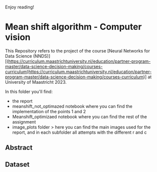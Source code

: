 Enjoy reading!

# Mean shift algorithm - Computer vision

This Repository refers to the project of the course [Neural Networks for Data Science (NNDS)][(https://curriculum.maastrichtuniversity.nl/education/partner-program-master/data-science-decision-making/courses-curriculum)https://curriculum.maastrichtuniversity.nl/education/partner-program-master/data-science-decision-making/courses-curriculum)] at University of Maastricht 2023.

In this folder you'll find:

*  the report
*   meanshift_not_optimazed notebook where you can find the implementation of the points 1 and 2
*   Meanshift_optimizaed notebook where you can find the rest of the assignment
*   image_plots folder > here you can find the main images used for the report, and in each subfolder all attempts with the different r and c

## Abstract



## Dataset
